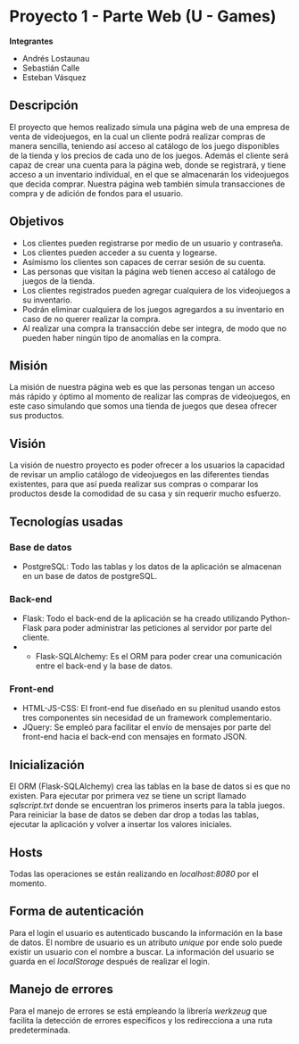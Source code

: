 # Proyecto 1 - Parte Web (U - Games)
**Integrantes**
- Andrés Lostaunau
- Sebastián Calle
- Esteban Vásquez
## Descripción
El proyecto que hemos realizado simula una página web de una empresa de venta de videojuegos, en la cual un cliente podrá realizar compras de manera sencilla, teniendo así acceso al catálogo de los juego disponibles de la tienda y los precios de cada uno de los juegos. Además el cliente será capaz de crear una cuenta para la página web, donde se registrará, y tiene acceso a un inventario individual, en el que se almacenarán los videojuegos que decida comprar. Nuestra página web también simula transacciones de compra y de adición de fondos para el usuario.
## Objetivos
- Los clientes pueden registrarse por medio de un usuario y contraseña.
- Los clientes pueden acceder a su cuenta y logearse.
- Asímismo los clientes son capaces de cerrar sesión de su cuenta.
- Las personas que visitan la página web tienen acceso al catálogo de juegos de la tienda.
- Los clientes registrados pueden agregar cualquiera de los videojuegos a su inventario.
- Podrán eliminar cualquiera de los juegos agregardos a su inventario en caso de no querer realizar la compra.
- Al realizar una compra la transacción debe ser integra, de modo que no pueden haber ningún tipo de anomalías en la compra.
## Misión
La misión de nuestra página web es que las personas tengan un acceso más rápido y óptimo al momento de realizar las compras de videojuegos, en este caso simulando que somos una tienda de juegos que desea ofrecer sus productos. 

## Visión
La visión de nuestro proyecto es poder ofrecer a los usuarios la capacidad de revisar un amplio catálogo de videojuegos en las diferentes tiendas existentes, para que así pueda realizar sus compras o comparar los productos desde la comodidad de su casa y sin requerir mucho esfuerzo. 

##  Tecnologías usadas
### Base de datos
- PostgreSQL: Todo las tablas y los datos de la aplicación se almacenan en un base de datos de postgreSQL.
### Back-end
- Flask: Todo el back-end de la aplicación se ha creado utilizando Python-Flask para poder administrar las peticiones al servidor por parte del cliente.
- - Flask-SQLAlchemy: Es el ORM para poder crear una comunicación entre el back-end y la base de datos.
### Front-end
- HTML-JS-CSS:  El front-end fue diseñado en su plenitud usando estos tres componentes sin necesidad de un framework complementario.
- JQuery: Se empleó para facilitar el envío de mensajes por parte del front-end hacia el back-end con mensajes en formato JSON.
## Inicialización
El ORM (Flask-SQLAlchemy) crea las tablas en la base de datos si es que no existen. Para ejecutar por primera vez se tiene un script llamado _sqlscript.txt_ donde se encuentran los primeros inserts para la tabla juegos. Para reiniciar la base de datos se deben dar drop a todas las tablas, ejecutar la aplicación y volver a insertar los valores iniciales.
## Hosts
Todas las operaciones se están realizando en _localhost:8080_ por el momento.
## Forma de autenticación
Para el login el usuario es autenticado buscando la información en la base de datos. El nombre de usuario es un atributo _unique_ por ende solo puede existir un usuario con el nombre a buscar. La información del usuario se guarda en el _localStorage_ después de realizar el login.
## Manejo de errores
Para el manejo de errores se está empleando la librería _werkzeug_ que facilita la detección de errores específicos y los redirecciona a una ruta predeterminada.
